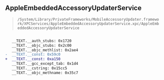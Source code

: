 ## AppleEmbeddedAccessoryUpdaterService

> `/System/Library/PrivateFrameworks/MobileAccessoryUpdater.framework/XPCServices/AppleEmbeddedAccessoryUpdaterService.xpc/AppleEmbeddedAccessoryUpdaterService`

```diff

   __TEXT.__auth_stubs: 0x1720
   __TEXT.__objc_stubs: 0x2c00
   __TEXT.__objc_methlist: 0x2ae4
-  __TEXT.__const: 0x59c0
+  __TEXT.__const: 0xa150
   __TEXT.__gcc_except_tab: 0x1d4
   __TEXT.__cstring: 0x15cc5
   __TEXT.__objc_methname: 0x35c7

```
